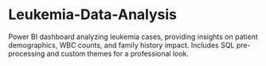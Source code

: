 # Leukemia-Data-Analysis
Power BI dashboard analyzing leukemia cases, providing insights on patient demographics, WBC counts, and family history impact. Includes SQL pre-processing and custom themes for a professional look.
